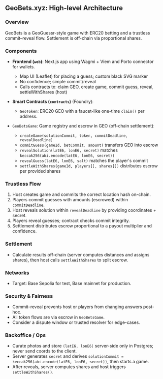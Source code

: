 ## GeoBets.xyz: High-level Architecture

### Overview
GeoBets is a GeoGuessr-style game with ERC20 betting and a trustless commit–reveal flow. Settlement is off-chain via proportional shares.

### Components
- **Frontend (`web`)**: Next.js app using Wagmi + Viem and Porto connector for wallets.
  - Map UI (Leaflet) for placing a guess; custom black SVG marker
  - No confidence; simple commit/reveal
  - Calls contracts to: claim GEO, create game, commit guess, reveal, settleWithShares (host)

- **Smart Contracts (`contracts`)** (Foundry):
  - `GeoToken`: ERC20 GEO with a faucet-like one-time `claim()` per address.
- `GeoBetsGame`: Game registry and escrow in GEO (off-chain settlement):
    - `createGame(solutionCommit, token, commitDeadline, revealDeadline)`
    - `commitGuess(gameId, betCommit, amount)` transfers GEO into escrow
    - `revealSolution(latE6, lonE6, secret)` matches `keccak256(abi.encode(latE6, lonE6, secret))`
    - `revealGuess(latE6, lonE6, salt)` matches the player's commit
    - `settleWithShares(gameId, players[], shares[])` distributes escrow per provided shares

### Trustless Flow
1. Host creates game and commits the correct location hash on-chain.
2. Players commit guesses with amounts (escrowed) within `commitDeadline`.
3. Host reveals solution within `revealDeadline` by providing coordinates + secret.
4. Players reveal guesses; contract checks commit integrity.
5. Settlement distributes escrow proportional to a payout multiplier and confidence.

### Settlement
- Calculate results off-chain (server computes distances and assigns shares), then host calls `settleWithShares` to split escrow.

### Networks
- Target: Base Sepolia for test, Base mainnet for production.

### Security & Fairness
- Commit–reveal prevents host or players from changing answers post-hoc.
- All token flows are via escrow in `GeoBetsGame`.
- Consider a dispute window or trusted resolver for edge-cases.

### Backoffice / Ops
- Curate photos and store `(latE6, lonE6)` server-side only in Postgres; never send coords to the client.
- Server generates `secret` and derives `solutionCommit = keccak256(abi.encode(latE6, lonE6, secret))`, then starts a game.
- After reveals, server computes shares and host triggers `settleWithShares()`.


